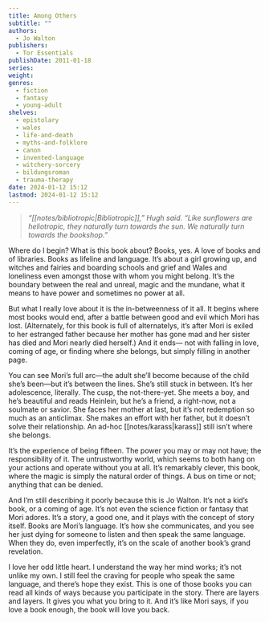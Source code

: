 ```yaml
---
title: Among Others
subtitle: ""
authors:
  - Jo Walton
publishers:
  - Tor Essentials
publishDate: 2011-01-18
series: 
weight: 
genres:
  - fiction
  - fantasy
  - young-adult
shelves:
  - epistolary
  - wales
  - life-and-death
  - myths-and-folklore
  - canon
  - invented-language
  - witchery-sorcery
  - bildungsroman
  - trauma-therapy
date: 2024-01-12 15:12
lastmod: 2024-01-12 15:12
---
```

> _“[[notes/bibliotropic|Bibliotropic]],” Hugh said. “Like sunflowers are heliotropic, they naturally turn towards the sun. We naturally turn towards the bookshop.”_

Where do I begin? What is this book about? Books, yes. A love of books and of libraries. Books as lifeline and language. It’s about a girl growing up, and witches and fairies and boarding schools and grief and Wales and loneliness even amongst those with whom you might belong. It’s the boundary between the real and unreal, magic and the mundane, what it means to have power and sometimes no power at all.

But what I really love about it is the in-betweenness of it all. It begins where most books would end, after a battle between good and evil which Mori has lost. (Alternately, for this book is full of alternatelys, it’s after Mori is exiled to her estranged father because her mother has gone mad and her sister has died and Mori nearly died herself.) And it ends— not with falling in love, coming of age, or finding where she belongs, but simply filling in another page.

You can see Mori’s full arc—the adult she’ll become because of the child she’s been—but it’s between the lines. She’s still stuck in between. It’s her adolescence, literally. The cusp, the not-there-yet. She meets a boy, and he’s beautiful and reads Heinlein, but he’s a friend, a right-now, not a soulmate or savior. She faces her mother at last, but it’s not redemption so much as an anticlimax. She makes an effort with her father, but it doesn’t solve their relationship. An ad-hoc [[notes/karass|karass]] still isn’t where she belongs.

It’s the experience of being fifteen. The power you may or may not have; the responsibility of it. The untrustworthy world, which seems to both hang on your actions and operate without you at all. It’s remarkably clever, this book, where the magic is simply the natural order of things. A bus on time or not; anything that can be denied.

And I’m still describing it poorly because this is Jo Walton. It’s not a kid’s book, or a coming of age. It’s not even the science fiction or fantasy that Mori adores. It’s a story, a good one, and it plays with the concept of story itself. Books are Mori’s language. It’s how she communicates, and you see her just dying for someone to listen and then speak the same language. When they do, even imperfectly, it’s on the scale of another book’s grand revelation.

I love her odd little heart. I understand the way her mind works; it’s not unlike my own. I still feel the craving for people who speak the same language, and there’s hope they exist. This is one of those books you can read all kinds of ways because you participate in the story. There are layers and layers. It gives you what you bring to it. And it’s like Mori says, if you love a book enough, the book will love you back.